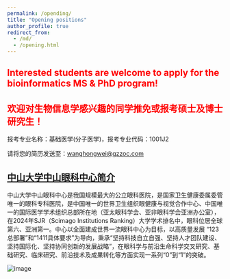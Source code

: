 ```yaml
---
permalink: /opending/
title: "Opening positions"
author_profile: true
redirect_from: 
  - /md/
  - /opening.html
---
```


## <font color="#FF0000">Interested students are welcome to apply for the bioinformatics MS & PhD program!</font>
## <font color="#FF0000">欢迎对生物信息学感兴趣的同学推免或报考硕士及博士研究生！</font>

报考专业名称：基础医学(分子医学)，报考专业代码：1001J2

请将您的简历发送至：wanghongwei@gzzoc.com

## [中山大学中山眼科中心简介](https://www.gzzoc.com/zxjj)  

中山大学中山眼科中心是我国规模最大的公立眼科医院，是国家卫生健康委属委管唯一的眼科专科医院，是中国唯一的世界卫生组织眼健康与视觉合作中心、中国唯一的国际医学学术组织总部所在地（亚太眼科学会、亚非眼科学会亚洲办公室），在2024年SJR（Scimago Institutions Ranking）大学学术排名中，眼科位居全球第六、亚洲第一。中心以全面建成世界一流眼科中心为目标，以高质量发展 “123总部署”和“1411具体要求”为导向，秉承“坚持科技自立自强、坚持人才团队建设、坚持国际化、坚持协同创新的发展战略”，在眼科学与前沿生命科学交叉研究、基础研究、临床研究、前沿技术及成果转化等方面实现一系列“0”到“1”的突破。

![image](https://github.com/ORFome/ORFome.github.io/assets/168516543/2aef7e8c-acae-4065-9a65-0daa42a1b02d)


